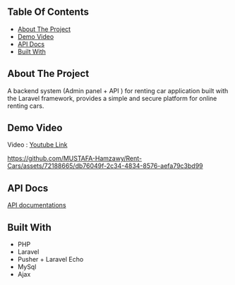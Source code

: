 <br/>

## Table Of Contents

- [About The Project](#about-the-project)
- [Demo Video](#demo_video)
- [API Docs](#api_docs)
- [Built With](#built-with)

## About The Project

A backend system (Admin panel + API ) for renting car application built with the Laravel framework, provides a simple and secure platform for online renting cars.

## Demo Video
Video : <a href="https://youtu.be/REigq-u05Xo" id="demo_video"> Youtube Link </a>

https://github.com/MUSTAFA-Hamzawy/Rent-Cars/assets/72188665/db76049f-2c34-4834-8576-aefa79c3bd99

## API Docs
<a href="https://documenter.getpostman.com/view/17672386/2s9YJc23mz" id="api_docs"> API documentations </a>

## Built With

* PHP
* Laravel
* Pusher + Laravel Echo
* MySql
* Ajax
